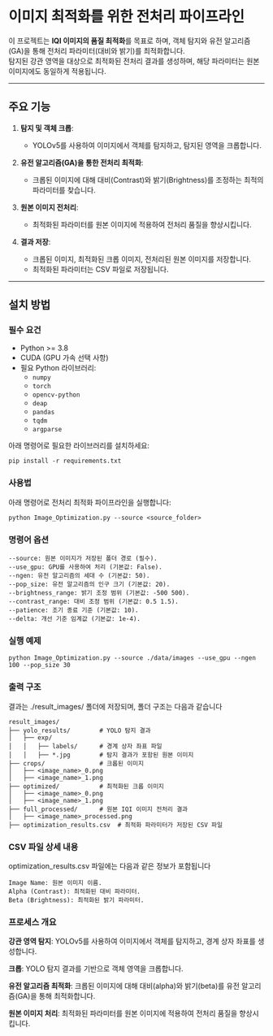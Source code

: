 # 이미지 최적화를 위한 전처리 파이프라인

이 프로젝트는 **IQI 이미지의 품질 최적화**를 목표로 하며, 
객체 탐지와 유전 알고리즘(GA)을 통해 전처리 파라미터(대비와 밝기)를 최적화합니다.  
탐지된 강관 영역을 대상으로 최적화된 전처리 결과를 생성하며, 해당 파라미터는 원본 이미지에도 동일하게 적용됩니다.

---

## 주요 기능

1. **탐지 및 객체 크롭**:
   - YOLOv5를 사용하여 이미지에서 객체를 탐지하고, 탐지된 영역을 크롭합니다.

2. **유전 알고리즘(GA)을 통한 전처리 최적화**:
   - 크롭된 이미지에 대해 대비(Contrast)와 밝기(Brightness)를 조정하는 최적의 파라미터를 찾습니다.

3. **원본 이미지 전처리**:
   - 최적화된 파라미터를 원본 이미지에 적용하여 전처리 품질을 향상시킵니다.

4. **결과 저장**:
   - 크롭된 이미지, 최적화된 크롭 이미지, 전처리된 원본 이미지를 저장합니다.
   - 최적화된 파라미터는 CSV 파일로 저장됩니다.

---

## 설치 방법

### 필수 요건

- Python >= 3.8
- CUDA (GPU 가속 선택 사항)
- 필요 Python 라이브러리:
  - `numpy`
  - `torch`
  - `opencv-python`
  - `deap`
  - `pandas`
  - `tqdm`
  - `argparse`

아래 명령어로 필요한 라이브러리를 설치하세요:

```
pip install -r requirements.txt
```
### 사용법

아래 명령어로 전처리 최적화 파이프라인을 실행합니다:
```
python Image_Optimization.py --source <source_folder> 
```

### 명령어 옵션
```
--source: 원본 이미지가 저장된 폴더 경로 (필수).
--use_gpu: GPU를 사용하여 처리 (기본값: False).
--ngen: 유전 알고리즘의 세대 수 (기본값: 50).
--pop_size: 유전 알고리즘의 인구 크기 (기본값: 20).
--brightness_range: 밝기 조정 범위 (기본값: -500 500).
--contrast_range: 대비 조정 범위 (기본값: 0.5 1.5).
--patience: 조기 종료 기준 (기본값: 10).
--delta: 개선 기준 임계값 (기본값: 1e-4).
```

### 실행 예제
```
python Image_Optimization.py --source ./data/images --use_gpu --ngen 100 --pop_size 30
```
### 출력 구조

결과는 ./result_images/ 폴더에 저장되며, 폴더 구조는 다음과 같습니다
```
result_images/
├── yolo_results/        # YOLO 탐지 결과
│   ├── exp/
│   │   ├── labels/      # 경계 상자 좌표 파일
│   │   ├── *.jpg        # 탐지 결과가 포함된 원본 이미지
├── crops/               # 크롭된 이미지
│   ├── <image_name>_0.png
│   ├── <image_name>_1.png
├── optimized/           # 최적화된 크롭 이미지
│   ├── <image_name>_0.png
│   ├── <image_name>_1.png
├── full_processed/      # 원본 IQI 이미지 전처리 결과
│   ├── <image_name>_processed.png
├── optimization_results.csv  # 최적화 파라미터가 저장된 CSV 파일
```
### CSV 파일 상세 내용

optimization_results.csv 파일에는 다음과 같은 정보가 포함됩니다
```
Image Name: 원본 이미지 이름.
Alpha (Contrast): 최적화된 대비 파라미터.
Beta (Brightness): 최적화된 밝기 파라미터.
```

### 프로세스 개요
**강관 영역 탐지**: YOLOv5를 사용하여 이미지에서 객체를 탐지하고, 경계 상자 좌표를 생성합니다.

**크롭**: YOLO 탐지 결과를 기반으로 객체 영역을 크롭합니다.

**유전 알고리즘 최적화**: 크롭된 이미지에 대해 대비(alpha)와 밝기(beta)를 유전 알고리즘(GA)을 통해 최적화합니다.

**원본 이미지 처리**: 최적화된 파라미터를 원본 이미지에 적용하여 전처리 품질을 향상시킵니다.